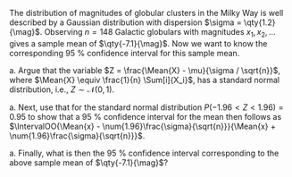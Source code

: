 The distribution of magnitudes of globular clusters in the Milky Way is well described by a Gaussian distribution
with dispersion $\sigma = \qty{1.2}{\mag}$. Observing $n = 148$ Galactic globulars with magnitudes $x_1, x_2, \ldots$
gives a sample mean of $\qty{-7.1}{\mag}$. Now we want to know the corresponding $\qty{95}{\percent}$ confidence
interval for this sample mean.

a.  Argue that the variable $Z = \frac{\Mean{X} - \mu}{\sigma / \sqrt{n}}$,
    where $\Mean{X} \equiv \frac{1}{n} \Sum[i]{X_i}$,
    has a standard normal distribution, i.e., $Z \sim \mathcal{N}(0, 1)$.

a.  Next, use that for the standard normal distribution $P(\num{-1.96} < Z < \num{+1.96}) = \num{0.95}$
    to show that a $\qty{95}{\percent}$ confidence interval for the mean then follows as
    $\IntervalOO{\Mean{x} - \num{1.96}\frac{\sigma}{\sqrt{n}}}{\Mean{x} + \num{1.96}\frac{\sigma}{\sqrt{n}}}$.

a.  Finally, what is then the $\qty{95}{\percent}$ confidence interval corresponding to the above sample
    mean of $\qty{-7.1}{\mag}$?
